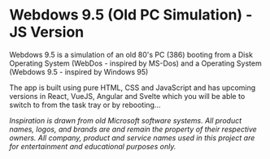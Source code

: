 # Webdows 9.5 (Old PC Simulation) - JS Version

Webdows 9.5 is a simulation of an old 80's PC (386) booting from a Disk Operating System (WebDos - inspired by MS-Dos) and a Operating System (Webdows 9.5 - inspired by Windows 95)

The app is built using pure HTML, CSS and JavaScript and has upcoming versions in React, VueJS, Angular and Svelte which you will be able to switch to from the task tray or by rebooting...

*Inspiration is drawn from old Microsoft software systems. All product names, logos, and brands are and remain the property of their respective owners. All company, product and service names used in this project are for entertainment and educational purposes only.*
